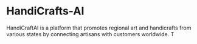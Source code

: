 # HandiCrafts-AI
HandiCraftAI is a platform that promotes regional art and handicrafts from various states by connecting artisans with customers worldwide. T
